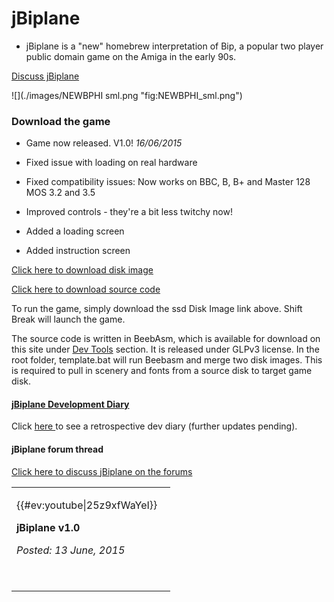 # jBiplane

-   jBiplane is a "new" homebrew interpretation of Bip, a popular two player public domain game on the Amiga in the early 90s.

[Discuss jBiplane](http://www.retrosoftware.co.uk/forum/viewtopic.php?f=19&t=905)
![](./images/NEWBPHI sml.png "fig:NEWBPHI_sml.png")

### Download the game

-   Game now released. V1.0! *16/06/2015*

<!-- -->

-   Fixed issue with loading on real hardware
-   Fixed compatibility issues: Now works on BBC, B, B+ and Master 128 MOS 3.2 and 3.5
-   Improved controls - they're a bit less twitchy now!
-   Added a loading screen
-   Added instruction screen

[Click here to download disk image](http://www.retrosoftware.co.uk/wiki/images/a/a8/JbipV1.00.zip)
[Click here to download source code](http://www.retrosoftware.co.uk/wiki/images/3/3d/Jbip_v1_sourcecode.zip)

To run the game, simply download the ssd Disk Image link above. Shift Break will launch the game.

The source code is written in BeebAsm, which is available for download on this site under [Dev Tools](http://www.retrosoftware.co.uk/wiki/index.php/DevelopmentTools) section. It is released under GLPv3 license. In the root folder, template.bat will run Beebasm and merge two disk images. This is required to pull in scenery and fonts from a source disk to target game disk.

#### [ jBiplane Development Diary ](jbipDevDiary "wikilink")

Click [ here ](jbipDevDiary "wikilink") to see a retrospective dev diary (further updates pending).

#### jBiplane forum thread

[Click here to discuss jBiplane on the forums](http://www.retrosoftware.co.uk/forum/viewtopic.php?f=19&t=905)

<table>
<tbody>
<tr class="odd">
<td><p>{{#ev:youtube|25z9xfWaYeI}}   <br />
<strong>jBiplane v1.0</strong><br />
<em>Posted: 13 June, 2015</em><br />
<br />
</p></td>
</tr>
<tr class="even">
</tr>
</tbody>
</table>


